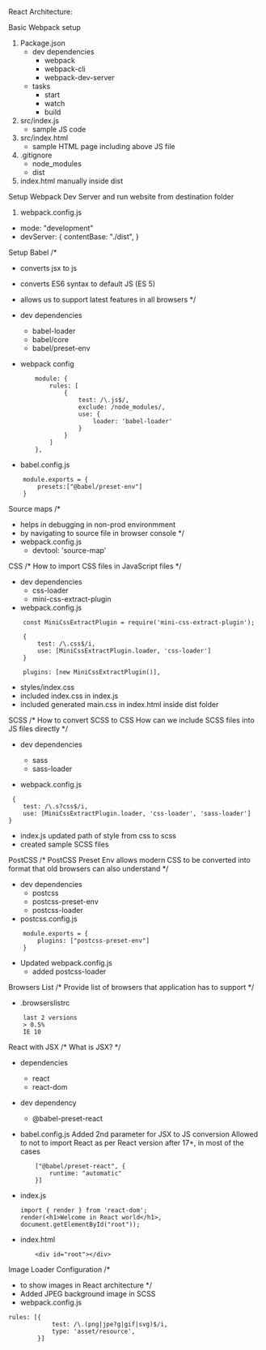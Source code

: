 React Architecture:

Basic Webpack setup
1. Package.json
    - dev dependencies
        - webpack 
        - webpack-cli
        - webpack-dev-server
    - tasks
        - start 
        - watch 
        - build
2. src/index.js
    - sample JS code
3. src/index.html
    - sample HTML page including above JS file
4. .gitignore
   - node_modules
   - dist
5. index.html manually inside dist 

Setup Webpack Dev Server and run website from destination folder
1. webpack.config.js
- mode: "development"
- devServer: { contentBase: "./dist", }

Setup Babel
/*
 - converts jsx to js
 - converts ES6 syntax to default JS (ES 5)
 - allows us to support latest features in all browsers
*/
- dev dependencies
    - babel-loader
    - babel/core
    - babel/preset-env

- webpack config
    ``` 
        module: {
            rules: [
                {
                    test: /\.js$/,
                    exclude: /node_modules/,
                    use: {
                        loader: 'babel-loader'
                    }
                }
            ]
        },
    ```

- babel.config.js

```
    module.exports = {
        presets:["@babel/preset-env"]
    }
```

Source maps
/*
- helps in debugging in non-prod environmment
- by navigating to source file in browser console
*/
- webpack.config.js
    - devtool: 'source-map'


CSS 
/*
    How to import CSS files in JavaScript files 
*/
- dev dependencies
    - css-loader
    - mini-css-extract-plugin
- webpack.config.js
```
    const MiniCssExtractPlugin = require('mini-css-extract-plugin');

    {
        test: /\.css$/i,
        use: [MiniCssExtractPlugin.loader, 'css-loader']
    }
    
    plugins: [new MiniCssExtractPlugin()],
```
- styles/index.css
- included index.css in index.js
- included generated main.css in index.html inside dist folder


SCSS
/*
How to convert SCSS to CSS 
How can we include SCSS files into JS files directly
*/
- dev dependencies
    - sass
    - sass-loader

- webpack.config.js
```
 {
    test: /\.s?css$/i,
    use: [MiniCssExtractPlugin.loader, 'css-loader', 'sass-loader']
}
```
- index.js 
updated path of style from css to scss
- created sample SCSS files


PostCSS
/*
PostCSS Preset Env allows modern CSS to be converted into format that old browsers can also understand
*/
- dev dependencies
    - postcss
    - postcss-preset-env
    - postcss-loader
- postcss.config.js
```
    module.exports = {
        plugins: ["postcss-preset-env"]
    }
```
- Updated webpack.config.js
    - added postcss-loader 


Browsers List
/*
Provide list of browsers that application has to support
*/
- .browserslistrc
```
    last 2 versions
    > 0.5%
    IE 10
```

React with JSX
/*
What is JSX?
*/
- dependencies
    - react
    - react-dom
- dev dependency
    - @babel-preset-react

- babel.config.js
    Added 2nd parameter for JSX to JS conversion
    Allowed to not to import React as per React version after 17+, in most of the cases

    ```
        ["@babel/preset-react", {
            runtime: "automatic"
        }]
    ```
- index.js
    ```
    import { render } from 'react-dom';
    render(<h1>Welcome in React world</h1>, document.getElementById("root"));

    ```
- index.html
    ```
        <div id="root"></div>
    ```
    

Image Loader Configuration
/*
- to show images in React architecture
*/
- Added JPEG background image in SCSS
- webpack.config.js
```
rules: [{
            test: /\.(png|jpe?g|gif|svg)$/i,
            type: 'asset/resource',
        }]
```